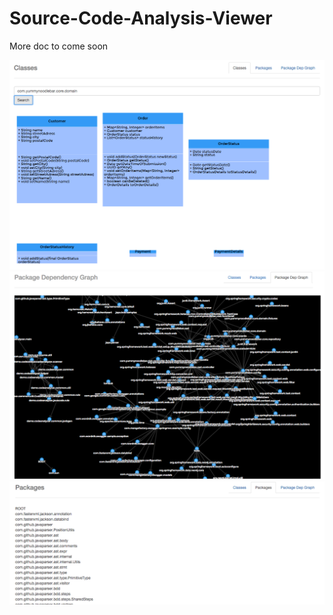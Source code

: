 # Source-Code-Analysis-Viewer
More doc to come soon

![Alt text](screenshots/classdiagrams.png?raw=true "sample generated class diagrams for neo4j database")
![Alt text](screenshots/packagedepgraph.png?raw=true "sample package dependency graph using alchemy.js and neo4j database")
![Alt text](screenshots/packagelisting.png?raw=true "sample package listing using neo4j database")